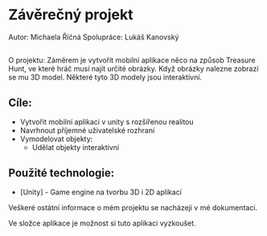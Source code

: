 # Závěrečný projekt
Autor: Michaela Říčná
Spolupráce: Lukáš Kanovský

##
O projektu: Záměrem je vytvořit mobilní aplikace něco na způsob Treasure Hunt, ve které hráč musí najít určité obrázky. Když obrázky nalezne zobrazí se mu 3D model. Některé tyto 3D modely jsou interaktivní.    




## Cíle:
- Vytvořit mobilní aplikaci v unity s rozšířenou realitou
- Navrhnout příjemné uživatelské rozhraní 
- Vymodelovat objekty:
    - Udělat objekty interaktivní


## Použité technologie:
- [Unity] - Game engine na tvorbu 3D i 2D aplikací

Veškeré ostátní informace o mém projektu se nacházejí v mé dokumentaci. 

Ve složce aplikace je možnost si tuto aplikaci vyzkoušet.  